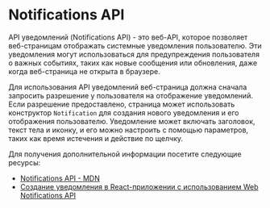 # Notifications API

API уведомлений (Notifications API) - это веб-API, которое позволяет веб-страницам отображать системные уведомления пользователю. Эти уведомления могут использоваться для предупреждения пользователя о важных событиях, таких как новые сообщения или обновления, даже когда веб-страница не открыта в браузере.

Для использования API уведомлений веб-страница должна сначала запросить разрешение у пользователя на отображение уведомлений. Если разрешение предоставлено, страница может использовать конструктор `Notification` для создания нового уведомления и его отображения пользователю. Уведомление может включать заголовок, текст тела и иконку, и его можно настроить с помощью параметров, таких как время истечения и действие по щелчку.

Для получения дополнительной информации посетите следующие ресурсы:

- [Notifications API - MDN](https://developer.mozilla.org/en-US/docs/Web/API/Notifications_API)
- [Создание уведомления в React-приложении с использованием Web Notifications API](https://www.youtube.com/watch?v=mfrppinfmz0)